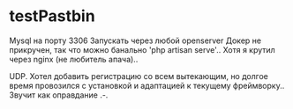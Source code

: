 # testPastbin
Mysql на порту 3306
Запускать через любой openserver
Докер не прикручен, так что можно банально 'php artisan serve'.. Хотя я крутил через nginx (не любитель апача)..

UDP. Хотел добавить регистрацию со всем вытекающим, но долгое время провозился с установкой и адаптацией к текущему фреймворку.. Звучит как оправдание .-.
